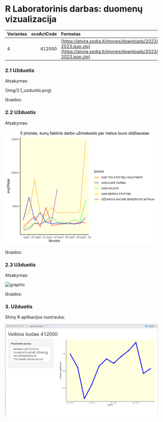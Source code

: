 # R Laboratorinis darbas: duomenų vizualizacija

|Variantas | ecoActCode|Formatas          |
|:---------|----------:|:-----------------|
|4         |     412000|[https://atvira.sodra.lt/imones/downloads/2023/monthly-2023.json.zip](https://atvira.sodra.lt/imones/downloads/2023/monthly-2023.json.zip)|


### 2.1 Užduotis

Atsakymas:

!(img/2.1_uzduotis.png)

Išvados:

### 2.2 Užduotis

Atsakymas:

![graph](img/2.2_uzduotis.png)

Išvados:


### 2.3 Užduotis

Atsakymas:

![graphic](2.3_uzduotis.png)

Išvados:


### 3. Užduotis

Shiny R aplikacijos nuotrauka:

![shiny app](img/shinyR.png)
